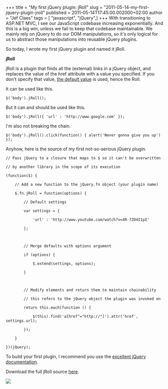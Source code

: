 +++
title = "My first jQuery plugin: jRoll"
slug = "2011-05-14-my-first-jquery-plugin-jroll"
published = 2011-05-14T17:45:00.002000+02:00
author = "Jef Claes"
tags = [ "javascript", "jQuery",]
+++
With transitioning to ASP.NET MVC, I see our JavaScript codebase
increasing exponentially. And this is a big win, unless we fail to keep
that codebase maintainable. We mainly rely on jQuery to do our DOM
manipulations, so it's only logical for us to abstract those
manipulations into reusable jQuery plugins.  
  
So today, I wrote my first jQuery plugin and named it jRoll.  
  
**jRoll**  
  
jRoll is a plugin that finds all the (external) links in a jQuery
object, and replaces the value of the href attribute with a value you
specified. If you don't specify that value, [the default
value](http://www.youtube.com/watch?v=4R-7ZO4I1pI) is used, hence the
Roll.  
  
It can be used like this.  
  

    $('body').jRoll(); 

  
But it can and should be used like this.  
  

    $('body').jRoll({ 'url' : 'http://www.google.com' }); 

  
I'm also not breaking the chain.  
  

    $('body').jRoll().click(function() { alert('Never gonna give you up') });

  
Anyhow, here is the source of my first not-so-serious jQuery plugin.  
  

    // Pass jQuery to a closure that maps to $ so it can't be overwritten

    // by another library in the scope of its execution

    (function($) {

        // Add a new function to the jQuery.fn object (your plugin name)

        $.fn.jRoll = function(options) {    

            // Default settings

            var settings = {

                'url' : 'http://www.youtube.com/watch?v=4R-7ZO4I1pI'

            };

            

            // Merge defaults with options argument

            if (options) { 

                $.extend(settings, options);

            }

        

            // Modify elements and return them to maintain chainability

            // this refers to the jQuery object the plugin was invoked on

            return this.each(function () {                    

                $(this).find('a[href^="http://"]').attr('href', settings.url);

            });

        }

    })(jQuery);

  
To build your first plugin, I recommend you use the [excellent jQuery
documentation](http://docs.jquery.com/Plugins/Authoring).  
  
Download the full jRoll source
[here](http://dl.dropbox.com/u/19698383/Blog/jRoll.html).  
  
[![](../images/thumbnails/2011-05-14-my-first-jquery-plugin-jroll-rick-roll.jpg)](../images/2011-05-14-my-first-jquery-plugin-jroll-rick-roll.jpg)
